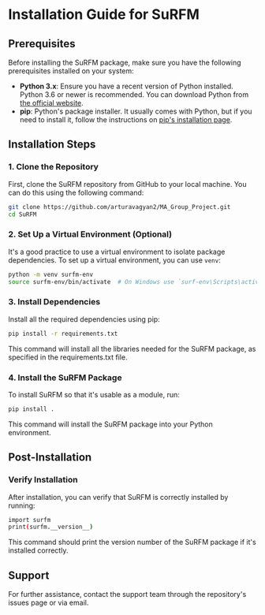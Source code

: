 # Installation Guide for SuRFM

## Prerequisites
Before installing the SuRFM package, make sure you have the following prerequisites installed on your system:

- **Python 3.x**: Ensure you have a recent version of Python installed. Python 3.6 or newer is recommended. You can download Python from [the official website](https://www.python.org/downloads/).
- **pip**: Python's package installer. It usually comes with Python, but if you need to install it, follow the instructions on [pip's installation page](https://pip.pypa.io/en/stable/installing/).

## Installation Steps

### 1. Clone the Repository
First, clone the SuRFM repository from GitHub to your local machine. You can do this using the following command:

```bash
git clone https://github.com/arturavagyan2/MA_Group_Project.git
cd SuRFM
```

### 2. Set Up a Virtual Environment (Optional)
It's a good practice to use a virtual environment to isolate package dependencies. To set up a virtual environment, you can use `venv`:

```bash
python -m venv surfm-env
source surfm-env/bin/activate  # On Windows use `surf-env\Scripts\activate`
```

### 3. Install Dependencies
Install all the required dependencies using pip:

```bash
pip install -r requirements.txt
```

This command will install all the libraries needed for the SuRFM package, as specified in the requirements.txt file.

### 4. Install the SuRFM Package
To install SuRFM so that it's usable as a module, run:

```bash
pip install .
```

This command will install the SuRFM package into your Python environment.

## Post-Installation

### Verify Installation
After installation, you can verify that SuRFM is correctly installed by running:

```bash
import surfm
print(surfm.__version__)
```

This command should print the version number of the SuRFM package if it's installed correctly.

## Support
For further assistance, contact the support team through the repository's issues page or via email.
